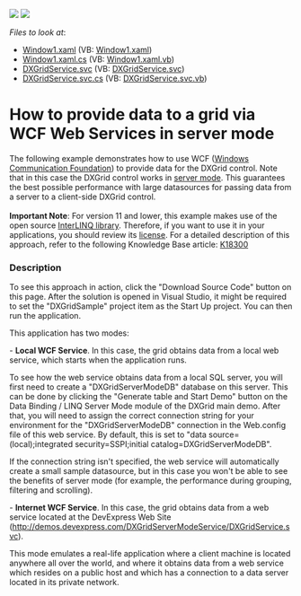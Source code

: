 <!-- default badges list -->
[![](https://img.shields.io/badge/Open_in_DevExpress_Support_Center-FF7200?style=flat-square&logo=DevExpress&logoColor=white)](https://supportcenter.devexpress.com/ticket/details/E2000)
[![](https://img.shields.io/badge/📖_How_to_use_DevExpress_Examples-e9f6fc?style=flat-square)](https://docs.devexpress.com/GeneralInformation/403183)
<!-- default badges end -->
<!-- default file list -->
*Files to look at*:

* [Window1.xaml](./CS/DXGridSample/Window1.xaml) (VB: [Window1.xaml](./VB/DXGridSample/Window1.xaml))
* [Window1.xaml.cs](./CS/DXGridSample/Window1.xaml.cs) (VB: [Window1.xaml.vb](./VB/DXGridSample/Window1.xaml.vb))
* [DXGridService.svc](./CS/WcfSample/DXGridService.svc) (VB: [DXGridService.svc](./VB/WcfSample/DXGridService.svc))
* [DXGridService.svc.cs](./CS/WcfSample/DXGridService.svc.cs) (VB: [DXGridService.svc.vb](./VB/WcfSample/DXGridService.svc.vb))
<!-- default file list end -->
# How to provide data to a grid via WCF Web Services in server mode


<p>The following example demonstrates how to use WCF (<a href="http://msdn.microsoft.com/en-us/netframework/aa663324.aspx"><u>Windows Communication Foundation</u></a>) to provide data for the DXGrid control. Note that in this case the DXGrid control works in <a href="https://documentation.devexpress.com/#WPF/CustomDocument6279"><u>server mode</u></a>. This guarantees the best possible performance with large datasources for passing data from a server to a client-side DXGrid control. <br><br><strong>Important Note</strong>: For version 11 and lower, this example makes use of the open source <a href="http://www.codeplex.com/interlinq/"><u>InterLINQ library</u></a>. Therefore, if you want to use it in your applications, you should review its <a href="http://interlinq.codeplex.com/license"><u>license</u></a>. For a detailed description of this approach, refer to the following Knowledge Base article: <a href="https://www.devexpress.com/Support/Center/p/K18300">K18300</a></p>


<h3>Description</h3>

<p>To see this approach in action, click the &quot;Download Source Code&quot; button on this page. After the solution is opened in Visual Studio, it might be required to set the &quot;DXGridSample&quot; project item as the Start Up project. You can then run the application.</p><p>This application has two modes:</p><p>- <strong>Local WCF Service</strong>. In this case, the grid obtains data from a local web service, which starts when the application runs.</p><p>To see how the web service obtains data from a local SQL server, you will first need to create a &quot;DXGridServerModeDB&quot; database on this server. This can be done by clicking the &quot;Generate table and Start Demo&quot; button on the Data Binding / LINQ Server Mode module of the DXGrid main demo. After that, you will need to assign the correct connection string for your environment for the &quot;DXGridServerModeDB&quot; connection in the Web.config file of this web service. By default, this is set to &quot;data source=(local);integrated security=SSPI;initial catalog=DXGridServerModeDB&quot;.</p><p>If the connection string isn&#39;t specified, the web service will automatically create a small sample datasource, but in this case you won&#39;t be able to see the benefits of server mode (for example, the performance during grouping, filtering and scrolling).</p><p>- <strong>Internet WCF Service</strong>. In this case, the grid obtains data from a web service located at the DevExpress Web Site (<a href="http://demos.devexpress.com/DXGridServerModeService/DXGridService.svc">http://demos.devexpress.com/DXGridServerModeService/DXGridService.svc</a>).</p><p>This mode emulates a real-life application where a client machine is located anywhere all over the world, and where it obtains data from a web service which resides on a public host and which has a connection to a data server located in its private network.</p>

<br/>


